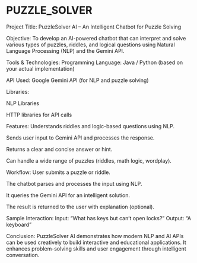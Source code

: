 # PUZZLE_SOLVER
Project Title:
PuzzleSolver AI – An Intelligent Chatbot for Puzzle Solving

Objective:
To develop an AI-powered chatbot that can interpret and solve various types of puzzles, riddles, and logical questions using Natural Language Processing (NLP) and the Gemini API.

Tools & Technologies:
Programming Language: Java / Python (based on your actual implementation)

API Used: Google Gemini API (for NLP and puzzle solving)

Libraries:

NLP Libraries 

HTTP libraries for API calls 

Features:
Understands riddles and logic-based questions using NLP.

Sends user input to Gemini API and processes the response.

Returns a clear and concise answer or hint.

Can handle a wide range of puzzles (riddles, math logic, wordplay).

Workflow:
User submits a puzzle or riddle.

The chatbot parses and processes the input using NLP.

It queries the Gemini API for an intelligent solution.

The result is returned to the user with explanation (optional).

Sample Interaction:
Input: “What has keys but can’t open locks?”
Output: “A keyboard”

Conclusion:
PuzzleSolver AI demonstrates how modern NLP and AI APIs can be used creatively to build interactive and educational applications. It enhances problem-solving skills and user engagement through intelligent conversation.

